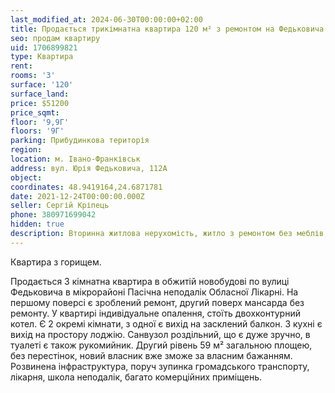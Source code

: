 ```yaml
---
last_modified_at: 2024-06-30T00:00:00+02:00
title: Продається трикімнатна квартира 120 м² з ремонтом на Федьковича
seo: продам квартиру
uid: 1706899821
type: Квартира
rent:
rooms: '3'
surface: '120'
surface_land:
price: $51200
price_sqmt:
floor: '9,9Г'
floors: '9Г'
parking: Прибудинкова територія
region:
location: м. Івано-Франківськ
address: вул. Юрія Федьковича, 112А
object:
coordinates: 48.9419164,24.6871781
date: 2021-12-24T00:00:00.000Z
seller: Сергій Кріпець
phone: 380971699042
hidden: true
description: Вторинна житлова нерухомість, житло з ремонтом без меблів, придатне для проживання
---
```


Квартира з горищем.

Продається 3 кімнатна квартира в обжитій новобудові по вулиці Федьковича в мікрорайоні Пасічна неподалік Обласної Лікарні. На першому поверсі є зроблений ремонт, другий поверх мансарда без ремонту. У квартирі індивідуальне опалення, стоїть двохконтурний котел. Є 2 окремі кімнати, з одної є вихід на засклений балкон. З кухні є вихід на простору лоджію. Санвузол роздільний, що є дуже зручно, в туалеті є також рукомийник. Другий рівень 59 м² загальною площею, без перестінок, новий власник вже зможе за власним бажанням. Розвинена інфраструктура, поруч зупинка громадського транспорту, лікарня, школа неподалік, багато комерційних приміщень.
